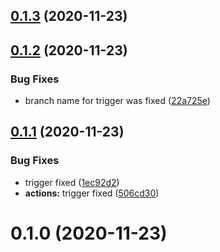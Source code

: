 ## [0.1.3](https://github.com/IATkachenko/actions_test_repo/compare/v0.1.2...v0.1.3) (2020-11-23)



## [0.1.2](https://github.com/IATkachenko/actions_test_repo/compare/v0.1.1...v0.1.2) (2020-11-23)


### Bug Fixes

* branch name for trigger was fixed ([22a725e](https://github.com/IATkachenko/actions_test_repo/commit/22a725e4ea8f6f36916613ceeea6a7ff6defd2d9))



## [0.1.1](https://github.com/IATkachenko/actions_test_repo/compare/v0.1.0...v0.1.1) (2020-11-23)


### Bug Fixes

* trigger fixed ([1ec92d2](https://github.com/IATkachenko/actions_test_repo/commit/1ec92d2a2d7e60a33ad0ce10f129fee75509bba5))
* **actions:** trigger fixed ([506cd30](https://github.com/IATkachenko/actions_test_repo/commit/506cd3018575d538d1692665b7c80a59dd8e4b5e))



# 0.1.0 (2020-11-23)



